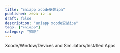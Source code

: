 ```yaml
---
title: "uniapp xcode安装ipa"
published: 2023-12-14
draft: false
description: "uniapp xcode安装ipa"
tags: ["uniapp"]
category: "知识"
---
```


Xcode/Window/Devices and Simulators/Installed Apps
